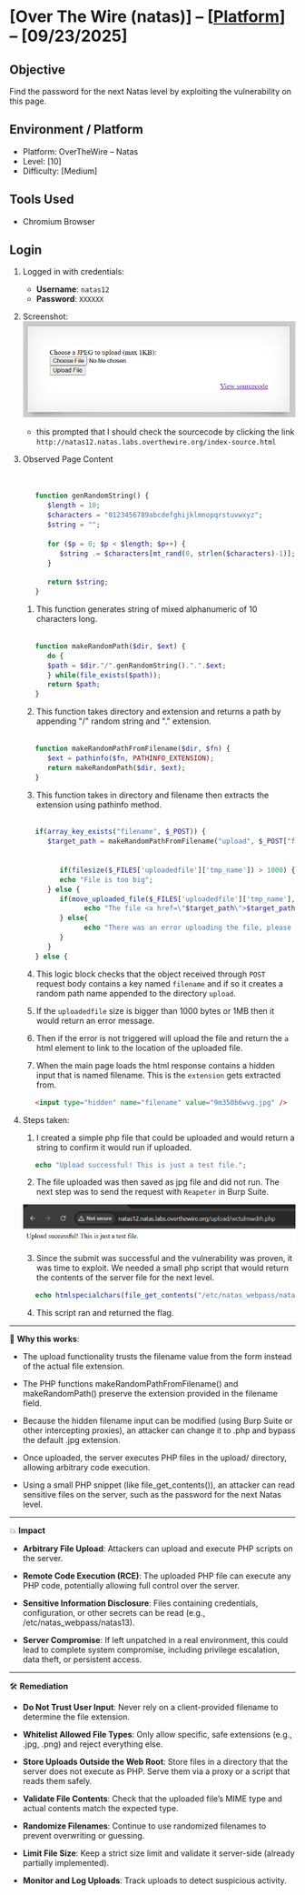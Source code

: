 # [Over The Wire (natas)] – [[Platform](http://natas12.natas.labs.overthewire.org/)] – [09/23/2025]

## Objective
Find the password for the next Natas level by exploiting the vulnerability on this page.  

## Environment / Platform
- Platform: OverTheWire – Natas
- Level: [10]
- Difficulty: [Medium]

## Tools Used
- Chromium Browser

## Login
1. Logged in with credentials:
   - **Username**: `natas12`
   - **Password**: `XXXXXX`
  
2. Screenshot:
   ![alt text](image-11.png)
   
   - this prompted that I should check the sourcecode by clicking the link `http://natas12.natas.labs.overthewire.org/index-source.html`

3. Observed Page Content
   
   ```php
   

      function genRandomString() {
         $length = 10;
         $characters = "0123456789abcdefghijklmnopqrstuvwxyz";
         $string = "";

         for ($p = 0; $p < $length; $p++) {
            $string .= $characters[mt_rand(0, strlen($characters)-1)];
         }

         return $string;
      }

   ```
   1. This function generates string of mixed alphanumeric of 10 characters long.
   
   ```php

      function makeRandomPath($dir, $ext) {
         do {
         $path = $dir."/".genRandomString().".".$ext;
         } while(file_exists($path));
         return $path;
      }

   ```
   2. This function takes directory and extension and returns a path by appending "/" random string and "." extension.

   ```php

      function makeRandomPathFromFilename($dir, $fn) {
         $ext = pathinfo($fn, PATHINFO_EXTENSION);
         return makeRandomPath($dir, $ext);
      }

   ```
   3. This function takes in directory and filename then extracts the extension using pathinfo method. 

   ```php

      if(array_key_exists("filename", $_POST)) {
         $target_path = makeRandomPathFromFilename("upload", $_POST["filename"]);


            if(filesize($_FILES['uploadedfile']['tmp_name']) > 1000) {
            echo "File is too big";
         } else {
            if(move_uploaded_file($_FILES['uploadedfile']['tmp_name'], $target_path)) {
                  echo "The file <a href=\"$target_path\">$target_path</a> has been uploaded";
            } else{
                  echo "There was an error uploading the file, please try again!";
            }
         }
      } else {
   ```
   4. This logic block checks that the object received through `POST` request body contains a key named `filename` and if so it creates a random path name appended to the directory `upload`.

   5. If the `uploadedfile` size is bigger than 1000 bytes or 1MB then it would return an error message.

   6. Then if the error is not triggered will upload the file and return the `a` html element to link to the location of the uploaded file.
   
   7. When the main page loads the html response contains a hidden input that is named filename. This is the `extension` gets extracted from.

   ``` html
      <input type="hidden" name="filename" value="9m350b6wvg.jpg" />
   ``` 
4. Steps taken:
   
   1. I created a simple php file that could be uploaded and would return a string to confirm it would run if uploaded.

   ```php
      echo "Upload successful! This is just a test file.";
   ```
   2. The file uploaded was then saved as jpg file and did not run. The next step was to send the request with `Reapeter` in Burp Suite.

   ![alt text](image-12.png)

   3. Since the submit was successful and the vulnerability was proven, it was time to exploit. We needed a small php script that would return the contents of the server file for the next level. 

   ```php
      echo htmlspecialchars(file_get_contents("/etc/natas_webpass/natas13"));
   ```

   4. This script ran and returned the flag.


---

🔑 **Why this works**: 

   - The upload functionality trusts the filename value from the form instead of the actual file extension.

   - The PHP functions makeRandomPathFromFilename() and makeRandomPath() preserve the extension provided in the filename field.

   - Because the hidden filename input can be modified (using Burp Suite or other intercepting proxies), an attacker can change it to .php and bypass the default .jpg extension.

   - Once uploaded, the server executes PHP files in the upload/ directory, allowing arbitrary code execution.

   - Using a small PHP snippet (like file_get_contents()), an attacker can read sensitive files on the server, such as the password for the next Natas level.

---

💥 **Impact**

   - **Arbitrary File Upload**: Attackers can upload and execute PHP scripts on the server.

   - **Remote Code Execution (RCE)**: The uploaded PHP file can execute any PHP code, potentially allowing full control over the server.

   - **Sensitive Information Disclosure**: Files containing credentials, configuration, or other secrets can be read (e.g., /etc/natas_webpass/natas13).

   - **Server Compromise**: If left unpatched in a real environment, this could lead to complete system compromise, including privilege escalation, data theft, or persistent access.


---
  
🛠️ **Remediation**

   - **Do Not Trust User Input**: Never rely on a client-provided filename to determine the file extension.

   - **Whitelist Allowed File Types**: Only allow specific, safe extensions (e.g., .jpg, .png) and reject everything else.

   - **Store Uploads Outside the Web Root**: Store files in a directory that the server does not execute as PHP. Serve them via a proxy or a script that reads them safely.

   - **Validate File Contents**: Check that the uploaded file’s MIME type and actual contents match the expected type.

   - **Randomize Filenames**: Continue to use randomized filenames to prevent overwriting or guessing.

   - **Limit File Size**: Keep a strict size limit and validate it server-side (already partially implemented).

   - **Monitor and Log Uploads**: Track uploads to detect suspicious activity.
   
